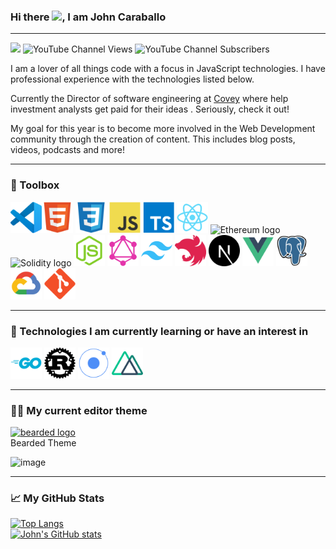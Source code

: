 ### Hi there <img src="https://raw.githubusercontent.com/MartinHeinz/MartinHeinz/master/wave.gif" width="30px">, I am John Caraballo
---
<img src="https://img.shields.io/twitter/follow/john_m_codes?style=social" style="max-width: 100%;"> <img alt="YouTube Channel Views" src="https://img.shields.io/youtube/channel/views/UCV3gQMSLmjYxRlh9zuJsPtQ?label=Total%20views%20on%20my%20channel&style=for-the-badge"> <img alt="YouTube Channel Subscribers" src="https://img.shields.io/youtube/channel/subscribers/UCV3gQMSLmjYxRlh9zuJsPtQ?label=Total%20subscribers%20on%20my%20channel&style=for-the-badge">

I am a lover of all things code with a focus in JavaScript technologies. I have professional experience with the technologies listed below.

Currently the Director of software engineering at [Covey](https://covey.io/) where help investment analysts get paid for their ideas . Seriously, check it out!

My goal for this year is to become more involved in the Web Development community through the creation of content. This includes blog posts, videos, podcasts and more!

---
### 🧰 Toolbox

<img src="https://github.com/devicons/devicon/blob/master/icons/vscode/vscode-original.svg" alt="VS Code logo" width="50" height="50"><img src="https://github.com/devicons/devicon/blob/master/icons/html5/html5-original.svg" alt="HTML logo" width="50" height="50"> <img src="https://github.com/devicons/devicon/blob/master/icons/css3/css3-original.svg" alt="CSS logo" width="50" height="50"> <img src="https://github.com/devicons/devicon/blob/master/icons/javascript/javascript-original.svg" alt="JavaScript logo" width="50" height="50"> <img src="https://github.com/devicons/devicon/blob/master/icons/typescript/typescript-plain.svg" alt="TypeScript logo" width="50" height="50"> <img src="https://github.com/devicons/devicon/blob/master/icons/react/react-original.svg" alt="React logo" width="50" height="50"> <img src="https://cdn.worldvectorlogo.com/logos/ethereum-1.svg" alt="Ethereum logo" width="50" height="50"> <img src="https://cdn.worldvectorlogo.com/logos/solidity.svg" alt="Solidity logo" width="50" height="50"> <img src="https://github.com/devicons/devicon/blob/master/icons/nodejs/nodejs-original.svg" alt="NodeJS logo" width="50" height="50"> <img src="https://github.com/devicons/devicon/blob/master/icons/graphql/graphql-plain.svg" alt="GraphQL logo" width="50" height="50">  <img src="https://github.com/devicons/devicon/blob/master/icons/tailwindcss/tailwindcss-plain.svg" alt="Tailwind logo" width="50" height="50"> <img src="https://github.com/devicons/devicon/blob/master/icons/nestjs/nestjs-plain.svg" alt="NestJS logo" width="50" height="50">
<img src="https://github.com/devicons/devicon/blob/master/icons/nextjs/nextjs-original.svg" alt="Next logo" width="50" height="50"> <img src="https://github.com/devicons/devicon/blob/master/icons/vuejs/vuejs-original.svg" alt="VueJS logo" width="50" height="50"> <img src="https://github.com/devicons/devicon/blob/master/icons/postgresql/postgresql-original.svg" alt="Postgres logo" width="50" height="50"> <img src="https://github.com/devicons/devicon/blob/master/icons/googlecloud/googlecloud-original.svg" alt="Google Cloud logo" width="50" height="50"> <img src="https://github.com/devicons/devicon/blob/master/icons/git/git-original.svg" alt="Git logo" width="50" height="50">

---

### 📘 Technologies I am currently learning or have an interest in

<img src="https://github.com/devicons/devicon/blob/master/icons/go/go-original-wordmark.svg" alt="Go logo" width="50" height="50"> <img src="https://github.com/devicons/devicon/blob/master/icons/rust/rust-plain.svg" alt="Rust logo" width="50" height="50"> <img src="https://github.com/devicons/devicon/blob/master/icons/ionic/ionic-original.svg" alt="Ionic logo" width="50" height="50"> <img src="https://github.com/devicons/devicon/blob/master/icons/nuxtjs/nuxtjs-original.svg" alt="Nuxt logo" width="50" height="50">

---

### 🧑‍💻 My current editor theme

<a href="https://monokai.pro" target="__blank"><img src="[https://monokai.gallerycdn.vsassets.io/extensions/monokai/theme-monokai-pro-vscode/1.1.19/1617689615821/Microsoft.VisualStudio.Services.Icons.Default](https://beardedbear.gallerycdn.vsassets.io/extensions/beardedbear/beardedtheme/8.3.2/1690556515602/Microsoft.VisualStudio.Services.Icons.Default)" alt="bearded logo" width="50" height="50"></a> 
<br>
Bearded Theme

![image](https://user-images.githubusercontent.com/6374766/146658852-c350d56a-1f45-4e73-9f4a-ac581e4767c3.png)

---
### 📈 My GitHub Stats

[![Top Langs](https://github-readme-stats.vercel.app/api/top-langs/?username=jcaraballo113&theme=monokai&show_icons=true&layout=compact&hide=java,c#)](https://github.com/anuraghazra/github-readme-stats)
<br>
[![John's GitHub stats](https://github-readme-stats.vercel.app/api?username=jcaraballo113&theme=monokai&show_icons=true)](https://github.com/anuraghazra/github-readme-stats)

